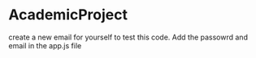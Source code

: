 # AcademicProject

create a new email for yourself to test this code. Add the passowrd and email in the app.js file


